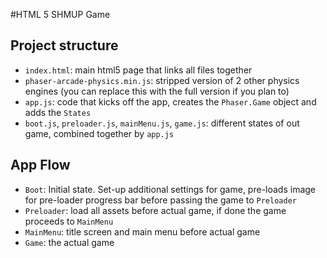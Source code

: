 #HTML 5 SHMUP Game

## Project structure
- `index.html`: main html5 page that links all files together
- `phaser-arcade-physics.min.js`: stripped version of 2 other physics engines (you can replace this with the full version if you plan to)
- `app.js`: code that kicks off the app, creates the `Phaser.Game` object and adds the `States`
- `boot.js`, `preloader.js`, `mainMenu.js`, `game.js`: different states of out game, combined together by `app.js`

## App Flow
- `Boot`: Initial state. Set-up additional settings for game, pre-loads image for pre-loader progress bar before passing the game to `Preloader`
- `Preloader`: load all assets before actual game, if done the game proceeds to `MainMenu`
- `MainMenu`: title screen and main menu before actual game
- `Game`: the actual game
